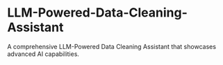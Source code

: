 # LLM-Powered-Data-Cleaning-Assistant
A comprehensive LLM-Powered Data Cleaning Assistant that showcases advanced AI capabilities.
